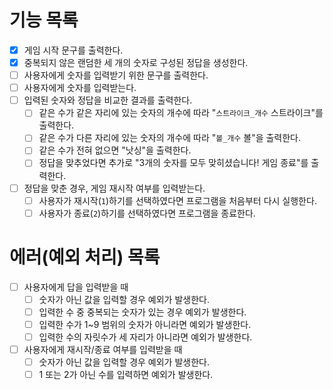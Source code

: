 # 기능 목록
- [x] 게임 시작 문구를 출력한다.
- [x] 중복되지 않은 랜덤한 세 개의 숫자로 구성된 정답을 생성한다.
- [ ] 사용자에게 숫자를 입력받기 위한 문구를 출력한다.
- [ ] 사용자에게 숫자를 입력받는다.
- [ ] 입력된 숫자와 정답을 비교한 결과를 출력한다.
    - [ ] 같은 수가 같은 자리에 있는 숫자의 개수에 따라 "`스트라이크_개수` 스트라이크"를 출력한다.
    - [ ] 같은 수가 다른 자리에 있는 숫자의 개수에 따라 "`볼_개수` 볼"을 출력한다.
    - [ ] 같은 수가 전혀 없으면 "낫싱"을 출력한다.
    - [ ] 정답을 맞추었다면 추가로 "3개의 숫자를 모두 맞히셨습니다! 게임 종료"를 출력한다.
- [ ] 정답을 맞춘 경우, 게임 재시작 여부를 입력받는다.
    - [ ] 사용자가 재시작(`1`)하기를 선택하였다면 프로그램을 처음부터 다시 실행한다.
    - [ ] 사용자가 종료(`2`)하기를 선택하였다면 프로그램을 종료한다.

# 에러(예외 처리) 목록
- [ ] 사용자에게 답을 입력받을 때
    - [ ] 숫자가 아닌 값을 입력할 경우 예외가 발생한다.
    - [ ] 입력한 수 중 중복되는 숫자가 있는 경우 예외가 발생한다.
    - [ ] 입력한 수가 1~9 범위의 숫자가 아니라면 예외가 발생한다.
    - [ ] 입력한 수의 자릿수가 세 자리가 아니라면 예외가 발생한다.
- [ ] 사용자에게 재시작/종료 여부를 입력받을 때
    - [ ] 숫자가 아닌 값을 입력할 경우 예외가 발생한다.
    - [ ] 1 또는 2가 아닌 수를 입력하면 예외가 발생한다.
